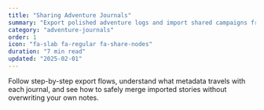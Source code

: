 ```yaml
---
title: "Sharing Adventure Journals"
summary: "Export polished adventure logs and import shared campaigns from friends or the community."
category: "adventure-journals"
order: 1
icon: "fa-slab fa-regular fa-share-nodes"
duration: "7 min read"
updated: "2025-02-01"
---
```


Follow step-by-step export flows, understand what metadata travels with each journal, and see how to safely merge imported stories without overwriting your own notes.

